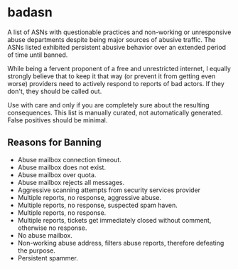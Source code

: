 # badasn

A list of ASNs with questionable practices and non-working or unresponsive 
abuse departments despite being major sources of abusive traffic. The ASNs 
listed exhibited persistent abusive behavior over an extended period of time 
until banned.

While being a fervent proponent of a free and unrestricted internet, I equally 
strongly believe that to keep it that way (or prevent it from getting even 
worse) providers need to actively respond to reports of bad actors. If they 
don't, they should be called out.

Use with care and only if you are completely sure about the resulting 
consequences. This list is manually curated, not automatically generated. False 
positives should be minimal.

## Reasons for Banning

* Abuse mailbox connection timeout.
* Abuse mailbox does not exist.
* Abuse mailbox over quota.
* Abuse mailbox rejects all messages.
* Aggressive scanning attempts from security services provider
* Multiple reports, no response, aggressive abuse.
* Multiple reports, no response, suspected spam haven.
* Multiple reports, no response.
* Multiple reports, tickets get immediately closed without comment, otherwise no response.
* No abuse mailbox.
* Non-working abuse address, filters abuse reports, therefore defeating the purpose.
* Persistent spammer.
